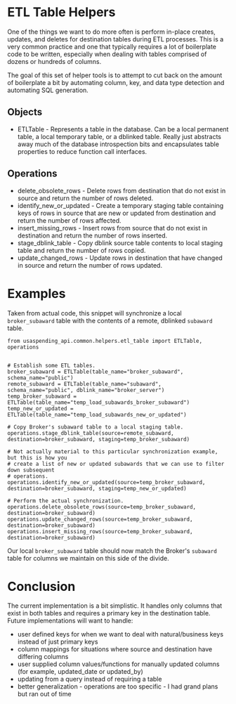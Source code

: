 # ETL Table Helpers

One of the things we want to do more often is perform in-place creates, updates, and
deletes for destination tables during ETL processes.  This is a very common practice and
one that typically requires a lot of boilerplate code to be written, especially when
dealing with tables comprised of dozens or hundreds of columns.

The goal of this set of helper tools is to attempt to cut back on the amount of
boilerplate a bit by automating column, key, and data type detection and automating SQL
generation.

## Objects

- ETLTable - Represents a table in the database.  Can be a local permanent table, a local
temporary table, or a dblinked table.  Really just abstracts away much of the database
introspection bits and encapsulates table properties to reduce function call interfaces.

## Operations

- delete_obsolete_rows -  Delete rows from destination that do not exist in source and
return the number of rows deleted.
- identify_new_or_updated - Create a temporary staging table containing keys of rows in
source that are new or updated from destination and return the number of rows affected.
- insert_missing_rows - Insert rows from source that do not exist in destination and return
the number of rows inserted.
- stage_dblink_table - Copy dblink source table contents to local staging table and return
the number of rows copied.
- update_changed_rows - Update rows in destination that have changed in source and return
the number of rows updated.

# Examples

Taken from actual code, this snippet will synchronize a local `broker_subaward` table
with the contents of a remote, dblinked `subaward` table.
```
from usaspending_api.common.helpers.etl_table import ETLTable, operations


# Establish some ETL tables.
broker_subaward = ETLTable(table_name="broker_subaward", schema_name="public")
remote_subaward = ETLTable(table_name="subaward", schema_name="public", dblink_name="broker_server")
temp_broker_subaward = ETLTable(table_name="temp_load_subawards_broker_subaward")
temp_new_or_updated = ETLTable(table_name="temp_load_subawards_new_or_updated")

# Copy Broker's subaward table to a local staging table.
operations.stage_dblink_table(source=remote_subaward, destination=broker_subaward, staging=temp_broker_subaward)

# Not actually material to this particular synchronization example, but this is how you
# create a list of new or updated subawards that we can use to filter down subsequent
# operations.
operations.identify_new_or_updated(source=temp_broker_subaward, destination=broker_subaward, staging=temp_new_or_updated)

# Perform the actual synchronization.
operations.delete_obsolete_rows(source=temp_broker_subaward, destination=broker_subaward)
operations.update_changed_rows(source=temp_broker_subaward, destination=broker_subaward)
operations.insert_missing_rows(source=temp_broker_subaward, destination=broker_subaward)
```
Our local `broker_subaward` table should now match the Broker's `subaward` table for
columns we  maintain on this side of the divide.

# Conclusion

The current implementation is a bit simplistic.  It handles only columns that exist in
both tables and requires a primary key in the destination table.  Future implementations
will want to handle:

- user defined keys for when we want to deal with natural/business keys instead of
  just primary keys
- column mappings for situations where source and destination have differing columns
- user supplied column values/functions for manually updated columns (for example,
  updated_date or updated_by)
- updating from a query instead of requiring a table
- better generalization - operations are too specific - I had grand plans but ran out of time
